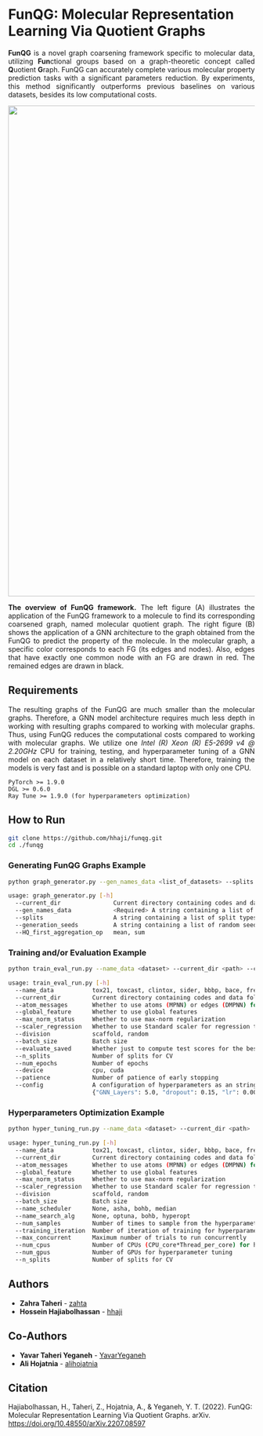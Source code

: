 # FunQG: Molecular Representation Learning Via Quotient Graphs

<div align="justify">
   
**FunQG** is a novel graph coarsening framework specific to molecular data, utilizing **Fun**ctional groups based on a graph-theoretic concept called **Q**uotient **G**raph. FunQG can accurately complete various molecular property prediction tasks with a significant parameters reduction. By experiments, this method significantly outperforms previous baselines on various datasets, besides its low computational costs.

<p align="center">
   <img  src=https://github.com/zahta/funqg/blob/main/data/funqg.png?raw=true width="1000"/>  
</p>
<b>The overview of FunQG framework.</b> The left figure (A) illustrates the application of the FunQG framework to a molecule to find its corresponding coarsened graph, named molecular quotient graph. The right figure (B) shows the application of a GNN architecture to the graph obtained from the FunQG to predict the property of the molecule. In the molecular graph, a specific color corresponds to each FG (its edges and nodes). Also, edges that have exactly one common node with an FG are drawn in red. The remained edges are drawn in black. 

## Requirements 
The resulting graphs of the FunQG are much smaller than the molecular graphs. Therefore, a GNN model architecture requires much less depth in working with resulting graphs compared to working with molecular graphs. Thus, using FunQG reduces the computational costs compared to working with molecular graphs. We utilize one *Intel (R) Xeon (R) E5-2699 v4 @ 2.20GHz* CPU for training, testing, and hyperparameter tuning of a GNN model on each dataset in a relatively short time. Therefore, training the models is very fast and is possible on a standard laptop with only one CPU.
</div>

```
PyTorch >= 1.9.0
DGL >= 0.6.0
Ray Tune >= 1.9.0 (for hyperparameters optimization)
```

## How to Run

```sh
git clone https://github.com/hhaji/funqg.git
cd ./funqg
```

### Generating FunQG Graphs Example
```sh
python graph_generator.py --gen_names_data <list_of_datasets> --splits '["scaffold"]'
```
```sh
usage: graph_generator.py [-h]
  --current_dir               Current directory containing codes and data folder
  --gen_names_data            <Required> A string containing a list of data names to generate graph data, e.g. '["tox21", "bbbp"]'
  --splits                    A string containing a list of split types to generate graph data, e.g. '["scaffold"]'
  --generation_seeds          A string containing a list of random seeds to generate graph data, e.g. '[0, 1, 2]'
  --HQ_first_aggregation_op   mean, sum
```

### Training and/or Evaluation Example
```sh
python train_eval_run.py --name_data <dataset> --current_dir <path> --config <config>
```
```sh
usage: train_eval_run.py [-h] 
  --name_data           tox21, toxcast, clintox, sider, bbbp, bace, freesolv, esol, lipo
  --current_dir         Current directory containing codes and data folder
  --atom_messages       Whether to use atoms (MPNN) or edges (DMPNN) for message passing
  --global_feature      Whether to use global features
  --max_norm_status     Whether to use max-norm regularization
  --scaler_regression   Whether to use Standard scaler for regression tasks
  --division            scaffold, random
  --batch_size          Batch size
  --evaluate_saved      Whether just to compute test scores for the best-saved models or train models first  
  --n_splits            Number of splits for CV
  --num_epochs          Number of epochs
  --device              cpu, cuda
  --patience            Number of patience of early stopping
  --config              A configuration of hyperparameters as an string, e.g.,
                        {"GNN_Layers": 5.0, "dropout": 0.15, "lr": 0.0005}'
```

### Hyperparameters Optimization Example
```sh
python hyper_tuning_run.py --name_data <dataset> --current_dir <path>
```
```sh
usage: hyper_tuning_run.py [-h] 
  --name_data           tox21, toxcast, clintox, sider, bbbp, bace, freesolv, esol, lipo
  --current_dir         Current directory containing codes and data folder
  --atom_messages       Whether to use atoms (MPNN) or edges (DMPNN) for message passing
  --global_feature      Whether to use global features
  --max_norm_status     Whether to use max-norm regularization
  --scaler_regression   Whether to use Standard scaler for regression tasks
  --division            scaffold, random
  --batch_size          Batch size
  --name_scheduler      None, asha, bohb, median
  --name_search_alg     None, optuna, bohb, hyperopt
  --num_samples         Number of times to sample from the hyperparameter space
  --training_iteration  Number of iteration of training for hyperparameter tuning
  --max_concurrent      Maximum number of trials to run concurrently
  --num_cpus            Number of CPUs (CPU_core*Thread_per_core) for hyperparameter tuning
  --num_gpus            Number of GPUs for hyperparameter tuning
  --n_splits            Number of splits for CV
```

## Authors
- **Zahra Taheri** - [zahta](https://github.com/zahta)
- **Hossein Hajiabolhassan** - [hhaji](https://github.com/hhaji)

## Co-Authors
- **Yavar Taheri Yeganeh** - [YavarYeganeh](https://github.com/YavarYeganeh)
- **Ali Hojatnia** - [alihojatnia](https://github.com/alihojatnia)

## Citation
Hajiabolhassan, H., Taheri, Z., Hojatnia, A., & Yeganeh, Y. T. (2022). FunQG: Molecular Representation Learning Via Quotient Graphs. arXiv. https://doi.org/10.48550/arXiv.2207.08597

